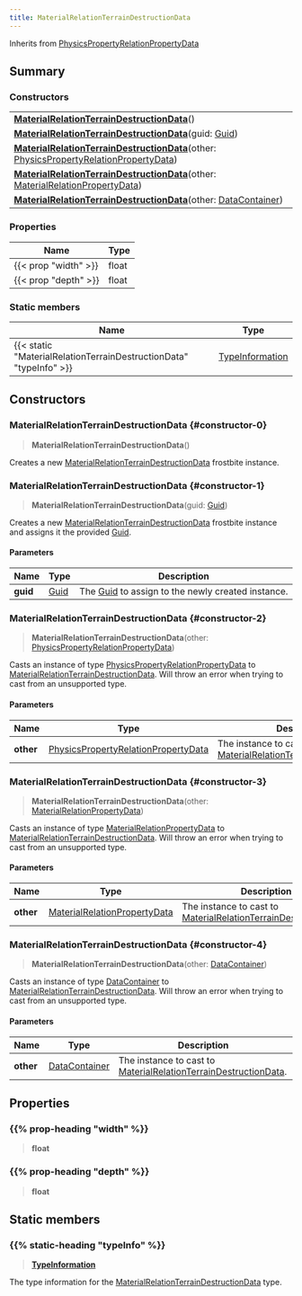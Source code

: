 ```yaml
---
title: MaterialRelationTerrainDestructionData
---
```


Inherits from [PhysicsPropertyRelationPropertyData](/vext/ref/fb/physicspropertyrelationpropertydata)

## Summary

### Constructors

|  |
| --- |
| **[MaterialRelationTerrainDestructionData](#constructor-0)**() |
| **[MaterialRelationTerrainDestructionData](#constructor-1)**(guid: [Guid](/vext/ref/shared/type/guid)) |
| **[MaterialRelationTerrainDestructionData](#constructor-2)**(other: [PhysicsPropertyRelationPropertyData](/vext/ref/fb/physicspropertyrelationpropertydata)) |
| **[MaterialRelationTerrainDestructionData](#constructor-3)**(other: [MaterialRelationPropertyData](/vext/ref/fb/materialrelationpropertydata)) |
| **[MaterialRelationTerrainDestructionData](#constructor-4)**(other: [DataContainer](/vext/ref/shared/type/datacontainer)) |

### Properties

| Name | Type |
| ---- | ---- |
| {{< prop "width" >}} | float |
| {{< prop "depth" >}} | float |

### Static members

| Name | Type |
| ---- | ---- |
| {{< static "MaterialRelationTerrainDestructionData" "typeInfo" >}} | [TypeInformation](/vext/ref/shared/type/typeinformation) |

## Constructors

### MaterialRelationTerrainDestructionData {#constructor-0}

> **MaterialRelationTerrainDestructionData**()

Creates a new [MaterialRelationTerrainDestructionData](/vext/ref/fb/materialrelationterraindestructiondata) frostbite instance.

### MaterialRelationTerrainDestructionData {#constructor-1}

> **MaterialRelationTerrainDestructionData**(guid: [Guid](/vext/ref/shared/type/guid))

Creates a new [MaterialRelationTerrainDestructionData](/vext/ref/fb/materialrelationterraindestructiondata) frostbite instance and assigns it the provided [Guid](/vext/ref/shared/type/guid).

#### Parameters

| Name | Type | Description |
| ---- | ---- | ----------- |
| **guid** | [Guid](/vext/ref/shared/type/guid) | The [Guid](/vext/ref/shared/type/guid) to assign to the newly created instance. |

### MaterialRelationTerrainDestructionData {#constructor-2}

> **MaterialRelationTerrainDestructionData**(other: [PhysicsPropertyRelationPropertyData](/vext/ref/fb/physicspropertyrelationpropertydata))

Casts an instance of type [PhysicsPropertyRelationPropertyData](/vext/ref/fb/physicspropertyrelationpropertydata) to [MaterialRelationTerrainDestructionData](/vext/ref/fb/materialrelationterraindestructiondata). Will throw an error when trying to cast from an unsupported type.

#### Parameters

| Name | Type | Description |
| ---- | ---- | ----------- |
| **other** | [PhysicsPropertyRelationPropertyData](/vext/ref/fb/physicspropertyrelationpropertydata) | The instance to cast to [MaterialRelationTerrainDestructionData](/vext/ref/fb/materialrelationterraindestructiondata). |

### MaterialRelationTerrainDestructionData {#constructor-3}

> **MaterialRelationTerrainDestructionData**(other: [MaterialRelationPropertyData](/vext/ref/fb/materialrelationpropertydata))

Casts an instance of type [MaterialRelationPropertyData](/vext/ref/fb/materialrelationpropertydata) to [MaterialRelationTerrainDestructionData](/vext/ref/fb/materialrelationterraindestructiondata). Will throw an error when trying to cast from an unsupported type.

#### Parameters

| Name | Type | Description |
| ---- | ---- | ----------- |
| **other** | [MaterialRelationPropertyData](/vext/ref/fb/materialrelationpropertydata) | The instance to cast to [MaterialRelationTerrainDestructionData](/vext/ref/fb/materialrelationterraindestructiondata). |

### MaterialRelationTerrainDestructionData {#constructor-4}

> **MaterialRelationTerrainDestructionData**(other: [DataContainer](/vext/ref/shared/type/datacontainer))

Casts an instance of type [DataContainer](/vext/ref/shared/type/datacontainer) to [MaterialRelationTerrainDestructionData](/vext/ref/fb/materialrelationterraindestructiondata). Will throw an error when trying to cast from an unsupported type.

#### Parameters

| Name | Type | Description |
| ---- | ---- | ----------- |
| **other** | [DataContainer](/vext/ref/shared/type/datacontainer) | The instance to cast to [MaterialRelationTerrainDestructionData](/vext/ref/fb/materialrelationterraindestructiondata). |

## Properties

### {{% prop-heading "width" %}}

> **float**

### {{% prop-heading "depth" %}}

> **float**

## Static members

### {{% static-heading "typeInfo" %}}

> **[TypeInformation](/vext/ref/shared/type/typeinformation)**

The type information for the [MaterialRelationTerrainDestructionData](/vext/ref/fb/materialrelationterraindestructiondata) type.

